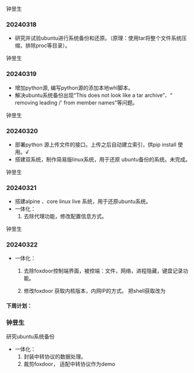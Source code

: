 钟昱生
### 20240318
* 研究并试验ubuntu进行系统备份和还原。（原理：使用tar将整个文件系统压缩，排除proc等目录）。

钟昱生
### 20240319
* 增加python源, 编写python源的添加本地whl脚本。
* 解决ubuntu系统备份出现“This does not look like a tar archive”、“ removing leading /' from member names”等问题。

钟昱生

### 20240320

* 部署python 源上传文件的接口。上传之后自动建立索引，供pip install 使用。√
* 搭建双系统，制作简易版linux系统，用于还原 ubuntu备份的系统。未完成。

钟昱生

### 20240321

* 搭建alpine 、core linux live 系统，用于还原ubuntu系统。
* 一体化：
  1. 去除代理功能，修改配置信息方式。



钟昱生

### 20240322

* 一体化：
  
  1. 去除foxdoor控制端界面，被控端：文件，网络，进程隐藏，键盘记录功能。
  
  2. 修改foxdoor 获取内核版本，内网IP的方式。 把shell获取改为
  
     






#### 下周计划：
### 钟昱生
  研究ubuntu系统备份
  * 一体化：
    1. 封装中转协议的数据处理。
    2. 裁剪foxdoor， 适配中转协议作为demo